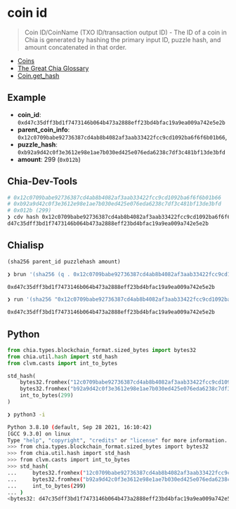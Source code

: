 # coin id

> Coin ID/CoinName (TXO ID/transaction output ID) - The ID of a coin in Chia is generated by hashing the primary input ID, puzzle hash, and amount concatenated in that order. 

- [Coins](https://chialisp.com/docs/coins_spends_and_wallets#coins)
- [The Great Chia Glossary](https://chialisp.com/docs/glossary)
- [Coin.get_hash](https://github.com/Chia-Network/chia-blockchain/blob/main/chia/types/blockchain_format/coin.py#L22-L30)

## Example

- **coin_id**: `0xd47c35dff3bd1f7473146b064b473a2888eff23bd4bfac19a9ea009a742e5e2b`
- **parent_coin_info**: `0x12c0709babe92736387cd4ab8b4082af3aab33422fcc9cd1092ba6f6f6b01b66`,
- **puzzle_hash**: `0xb92a9d42c0f3e3612e98e1ae7b030ed425e076eda6238c7df3c481bf13de3bfd`
- **amount**: 299 (`0x012b`)

## Chia-Dev-Tools
```sh
# 0x12c0709babe92736387cd4ab8b4082af3aab33422fcc9cd1092ba6f6f6b01b66
# 0xb92a9d42c0f3e3612e98e1ae7b030ed425e076eda6238c7df3c481bf13de3bfd
# 0x012b (299)
❯ cdv hash 0x12c0709babe92736387cd4ab8b4082af3aab33422fcc9cd1092ba6f6f6b01b66b92a9d42c0f3e3612e98e1ae7b030ed425e076eda6238c7df3c481bf13de3bfd012b
d47c35dff3bd1f7473146b064b473a2888eff23bd4bfac19a9ea009a742e5e2b
```


## Chialisp
```lisp
(sha256 parent_id puzzlehash amount)
```

```sh
❯ brun '(sha256 (q . 0x12c0709babe92736387cd4ab8b4082af3aab33422fcc9cd1092ba6f6f6b01b66) (q . 0xb92a9d42c0f3e3612e98e1ae7b030ed425e076eda6238c7df3c481bf13de3bfd) (q . 299))'

0xd47c35dff3bd1f7473146b064b473a2888eff23bd4bfac19a9ea009a742e5e2b

❯ run '(sha256 "0x12c0709babe92736387cd4ab8b4082af3aab33422fcc9cd1092ba6f6f6b01b66" "0xb92a9d42c0f3e3612e98e1ae7b030ed425e076eda6238c7df3c481bf13de3bfd" 299)'

0xd47c35dff3bd1f7473146b064b473a2888eff23bd4bfac19a9ea009a742e5e2b
```

## Python
```python
from chia.types.blockchain_format.sized_bytes import bytes32
from chia.util.hash import std_hash
from clvm.casts import int_to_bytes

std_hash(
    bytes32.fromhex("12c0709babe92736387cd4ab8b4082af3aab33422fcc9cd1092ba6f6f6b01b66") +
    bytes32.fromhex("b92a9d42c0f3e3612e98e1ae7b030ed425e076eda6238c7df3c481bf13de3bfd") +
    int_to_bytes(299)
)
```

```sh
❯ python3 -i

Python 3.8.10 (default, Sep 28 2021, 16:10:42) 
[GCC 9.3.0] on linux
Type "help", "copyright", "credits" or "license" for more information.
>>> from chia.types.blockchain_format.sized_bytes import bytes32
>>> from chia.util.hash import std_hash
>>> from clvm.casts import int_to_bytes
>>> std_hash(
...     bytes32.fromhex("12c0709babe92736387cd4ab8b4082af3aab33422fcc9cd1092ba6f6f6b01b66") +
...     bytes32.fromhex("b92a9d42c0f3e3612e98e1ae7b030ed425e076eda6238c7df3c481bf13de3bfd") +
...     int_to_bytes(299)
... )
<bytes32: d47c35dff3bd1f7473146b064b473a2888eff23bd4bfac19a9ea009a742e5e2b>
```